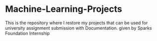 # Machine-Learning-Projects
This is the repository where I restore my projects that can be used for university assignment submission with Documentation. given by Sparks Foundation Internship
